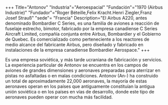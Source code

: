 +++
Title="Antonov"
"Industria"="Aeroespacial"
"Fundación"="1970 (Airbus Industrie)"
"Fundador"="Roger Béteille,Felix Kracht.Henri Ziegler,Franz Josef Strauß"
"sede"= "Francia"
Description="El Airbus A220, antes denominado Bombardier C Series,​ es una familia de aviones a reacción de fuselaje estrecho, bimotor, fabricado por la empresa canadiense C Series Aircraft Limited, compañía conjunta entre Airbus, Bombardier y el Gobierno de Quebec. Es comercializado como perteneciente a los reactores de medio alcance del fabricante Airbus, pero diseñado y fabricado en instalaciones de la empresa canadiense Bombardier Aerospace."
+++


Es una empresa soviética, y más tarde ucraniana de fabricación y servicios. La experiencia particular de Antonov se encuentra en los campos de aviones de grandes dimensiones y aeronaves preparadas para aterrizar en pistas no asfaltadas o en malas condiciones. Antonov (An-) ha construido un total de aproximadamente 22,000 aeronaves, la mayoría de estas aeronaves operan en los países que antiguamente constituían la antigua unión soviética o en los países en vías de desarrollo, donde este tipo de aeronaves pueden operar con mucha más facilidad.